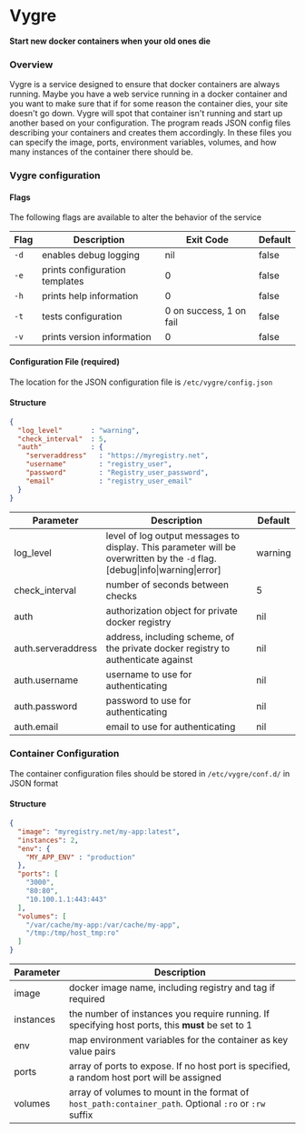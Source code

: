 # Vygre
**Start new docker containers when your old ones die**

### Overview
Vygre is a service designed to ensure that docker containers are always running. Maybe you have a web service running in a docker container and you want to make sure that if for some reason the container dies, your site doesn't go down. Vygre will spot that container isn't running and start up another based on your configuration.
The program reads JSON config files describing your containers and creates them accordingly. In these files you can specify the image, ports, environment variables, volumes, and how many instances of the container there should be.



### Vygre configuration

#### Flags
The following flags are available to alter the behavior of the service
 
Flag | Description                    | Exit Code               | Default
-----|--------------------------------|-------------------------|---------
`-d` | enables debug logging          | nil                     | false
`-e` | prints configuration templates | 0                       | false
`-h` | prints help information        | 0                       | false
`-t` | tests configuration            | 0 on success, 1 on fail | false
`-v` | prints version information     | 0                       | false

#### Configuration File (required)
The location for the JSON configuration file is `/etc/vygre/config.json`

#### Structure
```json
{
  "log_level"       : "warning",
  "check_interval"  : 5,
  "auth"            : {
    "serveraddress"   : "https://myregistry.net",
    "username"        : "registry_user",
    "password"        : "Registry_user_password",
    "email"           : "registry_user_email"
  }
}
```

Parameter          | Description                                                                                                                 | Default
-------------------|-----------------------------------------------------------------------------------------------------------------------------|---------
log_level          | level of log output messages to display. This parameter will be overwritten by the `-d` flag. [debug\|info\|warning\|error] | warning
check_interval     | number of seconds between checks                                                                                            | 5
auth               | authorization object for private docker registry                                                                            | nil
auth.serveraddress | address, including scheme, of the private docker registry to authenticate against                                           | nil
auth.username      | username to use for authenticating                                                                                          | nil
auth.password      | password to use for authenticating                                                                                          | nil
auth.email         | email to use for authenticating                                                                                             | nil

### Container Configuration
The container configuration files should be stored in `/etc/vygre/conf.d/` in JSON format

#### Structure
```json
{
  "image": "myregistry.net/my-app:latest",
  "instances": 2,
  "env": {
    "MY_APP_ENV" : "production"
  },
  "ports": [
    "3000",
    "80:80",
    "10.100.1.1:443:443"
  ],
  "volumes": [
    "/var/cache/my-app:/var/cache/my-app",
    "/tmp:/tmp/host_tmp:ro"
  ]
}
```

Parameter | Description
----------|-------------------------------------------------------------------------------------------------------
image     | docker image name, including registry and tag if required
instances | the number of instances you require running. If specifying host ports, this **must** be set to 1
env       | map environment variables for the container as key value pairs
ports     | array of ports to expose. If no host port is specified, a random host port will be assigned
volumes   | array of volumes to mount in the format of `host_path:container_path`. Optional `:ro` or `:rw` suffix